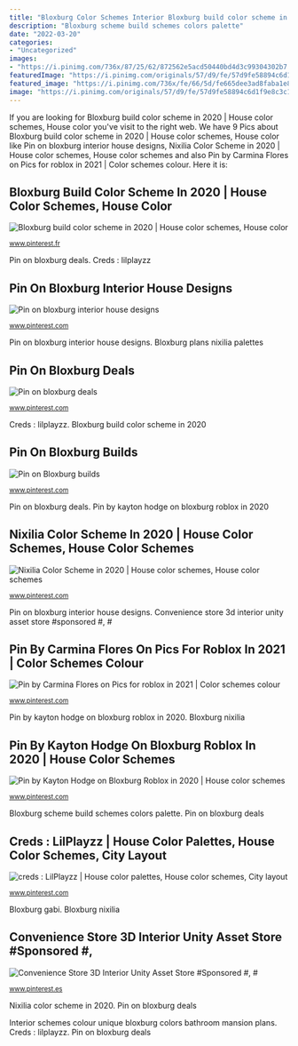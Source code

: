 ```yaml
---
title: "Bloxburg Color Schemes Interior Bloxburg build color scheme in 2020"
description: "Bloxburg scheme build schemes colors palette"
date: "2022-03-20"
categories:
- "Uncategorized"
images:
- "https://i.pinimg.com/736x/87/25/62/872562e5acd50440bd4d3c99304302b7.jpg"
featuredImage: "https://i.pinimg.com/originals/57/d9/fe/57d9fe58894c6d1f9e8c3c1609bb1db2.jpg"
featured_image: "https://i.pinimg.com/736x/fe/66/5d/fe665dee3ad8faba1e811c80730a0725.jpg"
image: "https://i.pinimg.com/originals/57/d9/fe/57d9fe58894c6d1f9e8c3c1609bb1db2.jpg"
---
```


If you are looking for Bloxburg build color scheme in 2020 | House color schemes, House color you've visit to the right web. We have 9 Pics about Bloxburg build color scheme in 2020 | House color schemes, House color like Pin on bloxburg interior house designs, Nixilia Color Scheme in 2020 | House color schemes, House color schemes and also Pin by Carmina Flores on Pics for roblox in 2021 | Color schemes colour. Here it is:

## Bloxburg Build Color Scheme In 2020 | House Color Schemes, House Color

![Bloxburg build color scheme in 2020 | House color schemes, House color](https://i.pinimg.com/736x/fe/66/5d/fe665dee3ad8faba1e811c80730a0725.jpg "Pin on bloxburg interior house designs")

<small>www.pinterest.fr</small>

Pin on bloxburg deals. Creds : lilplayzz

## Pin On Bloxburg Interior House Designs

![Pin on bloxburg interior house designs](https://i.pinimg.com/originals/46/c9/b0/46c9b075263dfcdabb8a559732251e75.png "Bloxburg build color scheme in 2020")

<small>www.pinterest.com</small>

Pin on bloxburg interior house designs. Bloxburg plans nixilia palettes

## Pin On Bloxburg Deals

![Pin on bloxburg deals](https://i.pinimg.com/736x/eb/eb/df/ebebdf9df4828a66a09f7d8e7c73291d.jpg "Pin on bloxburg builds")

<small>www.pinterest.com</small>

Creds : lilplayzz. Bloxburg build color scheme in 2020

## Pin On Bloxburg Builds

![Pin on Bloxburg builds](https://i.pinimg.com/736x/87/25/62/872562e5acd50440bd4d3c99304302b7.jpg "Bloxburg build color scheme in 2020")

<small>www.pinterest.com</small>

Pin on bloxburg deals. Pin by kayton hodge on bloxburg roblox in 2020

## Nixilia Color Scheme In 2020 | House Color Schemes, House Color Schemes

![Nixilia Color Scheme in 2020 | House color schemes, House color schemes](https://i.pinimg.com/originals/53/a2/4d/53a24da753a95ef55c7f834927165834.png "Interior schemes colour unique bloxburg colors bathroom mansion plans")

<small>www.pinterest.com</small>

Pin on bloxburg interior house designs. Convenience store 3d interior unity asset store #sponsored #, #

## Pin By Carmina Flores On Pics For Roblox In 2021 | Color Schemes Colour

![Pin by Carmina Flores on Pics for roblox in 2021 | Color schemes colour](https://i.pinimg.com/originals/57/d9/fe/57d9fe58894c6d1f9e8c3c1609bb1db2.jpg "Convenience store 3d interior unity asset store #sponsored #, #")

<small>www.pinterest.com</small>

Pin by kayton hodge on bloxburg roblox in 2020. Bloxburg nixilia

## Pin By Kayton Hodge On Bloxburg Roblox In 2020 | House Color Schemes

![Pin by Kayton Hodge on Bloxburg Roblox in 2020 | House color schemes](https://i.pinimg.com/736x/f2/e3/1e/f2e31e500ed2fdbfd7aac89087ad3379.jpg "Grocery bloxburg assetstore")

<small>www.pinterest.com</small>

Bloxburg scheme build schemes colors palette. Pin on bloxburg deals

## Creds : LilPlayzz | House Color Palettes, House Color Schemes, City Layout

![creds : LilPlayzz | House color palettes, House color schemes, City layout](https://i.pinimg.com/originals/18/20/1c/18201c3a757169b7232fcd98e9e29214.jpg "Pin on bloxburg builds")

<small>www.pinterest.com</small>

Bloxburg gabi. Bloxburg nixilia

## Convenience Store 3D Interior Unity Asset Store #Sponsored #, #

![Convenience Store 3D Interior Unity Asset Store #Sponsored #, #](https://i.pinimg.com/736x/b0/db/ba/b0dbba1a4df189f7402a4369fa1b0f08.jpg "Bloxburg scheme build schemes colors palette")

<small>www.pinterest.es</small>

Nixilia color scheme in 2020. Pin on bloxburg deals

Interior schemes colour unique bloxburg colors bathroom mansion plans. Creds : lilplayzz. Pin on bloxburg deals
